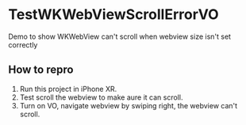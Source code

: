 # TestWKWebViewScrollErrorVO
Demo to show WKWebView can't scroll when webview size isn't set correctly

## How to repro
1. Run this project in iPhone XR. 
1. Test scroll the webview to make aure it can scroll.
1. Turn on VO, navigate webview by swiping right, the webview can't scroll.
